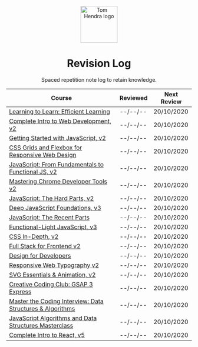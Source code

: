 <div align=center>
<img alt="Tom Hendra logo" src="https://res.cloudinary.com/tomhendra/image/upload/v1567091669/tomhendra-logo/tomhendra-logo-round-1024.png" width="100" />
<h1>Revision Log</h1>
<p>Spaced repetition note log to retain knowledge.</p>
</div>

| Course                                                                                                                   | Reviewed | Next Review |
| ------------------------------------------------------------------------------------------------------------------------ | -------- | ----------- |
| [Learning to Learn: Efficient Learning](10-learning-to-learn)                                                            | --/--/-- | 20/10/2020  |
| [Complete Intro to Web Development, v2](14-fem-beginner/1-complete-intro-to-web-development-v2)                          | --/--/-- | 20/10/2020  |
| [Getting Started with JavaScript, v2](14-fem-beginner/2-getting-started-with-javascript-v2)                              | --/--/-- | 20/10/2020  |
| [CSS Grids and Flexbox for Responsive Web Design](14-fem-beginner/3-css-grids-and-flexbox-for-responsive-web-design)     | --/--/-- | 20/10/2020  |
| [JavaScript: From Fundamentals to Functional JS, v2](14-fem-beginner/4-javascript-from-fundamentals-to-functional-js-v2) | --/--/-- | 20/10/2020  |
| [Mastering Chrome Developer Tools v2](14-fem-beginner/5-mastering-chrome-developer-tools-v2)                             | --/--/-- | 20/10/2020  |
| [JavaScript: The Hard Parts, v2](15-fem-professional/1-javascript-the-hard-parts-v2)                                     | --/--/-- | 20/10/2020  |
| [Deep JavaScript Foundations, v3](15-fem-professional/2-deep-javascript-foundations)                                     | --/--/-- | 20/10/2020  |
| [JavaScript: The Recent Parts](15-fem-professional/3-javascript-the-recent-parts)                                        | --/--/-- | 20/10/2020  |
| [Functional-Light JavaScript, v3](15-fem-professional/5-functional-light-javascript-v3)                                  | --/--/-- | 20/10/2020  |
| [CSS In-Depth, v2](15-fem-professional/6-css-in-depth-v2)                                                                | --/--/-- | 20/10/2020  |
| [Full Stack for Frontend v2](15-fem-professional/7-full-stack-for-front-end-engineers-v2)                                | --/--/-- | 20/10/2020  |
| [Design for Developers](16-fem-design-to-code/1-design-for-developers)                                                   | --/--/-- | 20/10/2020  |
| [Responsive Web Typography v2](16-fem-design-to-code/2-responsive-web-typography-v2)                                     | --/--/-- | 20/10/2020  |
| [SVG Essentials & Animation, v2](16-fem-design-to-code/3-svg-essentials-and-animation-v2)                                | --/--/-- | 20/10/2020  |
| [Creative Coding Club: GSAP 3 Express](https://www.creativecodingclub.com/courses/gsap-3-express)                        | --/--/-- | 20/10/2020  |
| [Master the Coding Interview: Data Structures & Algorithms](11-master-the-coding-interview)                              | --/--/-- | 20/10/2020  |
| [JavaScript Algorithms and Data Structures Masterclass](3-algorithms-and-data-structures)                                | --/--/-- | 20/10/2020  |
| [Complete Intro to React, v5](15-fem-professional/)                                                                      | --/--/-- | 20/10/2020  |
